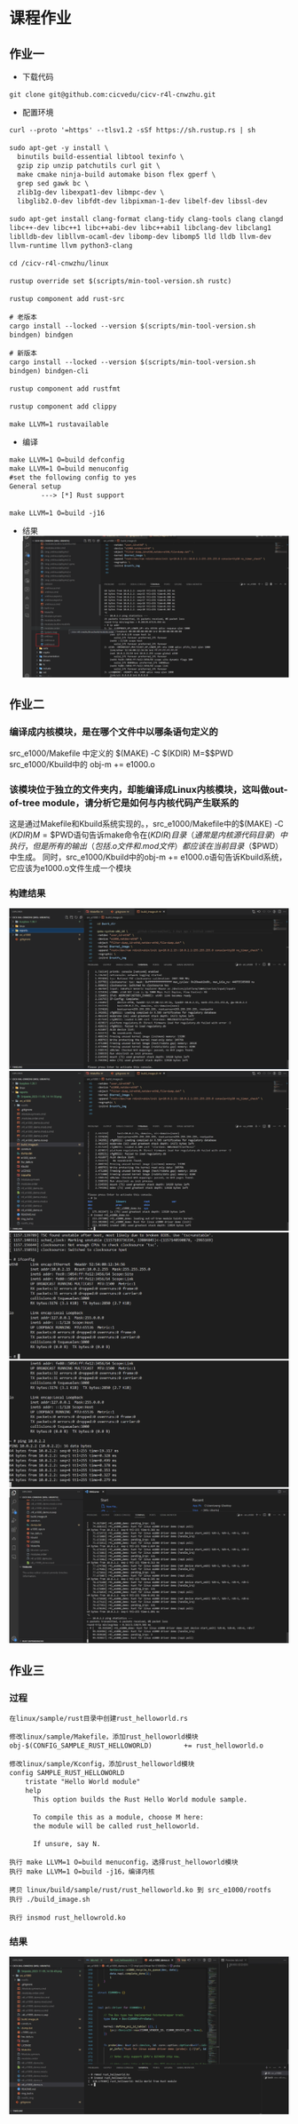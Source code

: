 # 课程作业
## 作业一
- 下载代码
```
git clone git@github.com:cicvedu/cicv-r4l-cnwzhu.git
```
- 配置环境
```
curl --proto '=https' --tlsv1.2 -sSf https://sh.rustup.rs | sh

sudo apt-get -y install \
  binutils build-essential libtool texinfo \
  gzip zip unzip patchutils curl git \
  make cmake ninja-build automake bison flex gperf \
  grep sed gawk bc \
  zlib1g-dev libexpat1-dev libmpc-dev \
  libglib2.0-dev libfdt-dev libpixman-1-dev libelf-dev libssl-dev

sudo apt-get install clang-format clang-tidy clang-tools clang clangd libc++-dev libc++1 libc++abi-dev libc++abi1 libclang-dev libclang1 liblldb-dev libllvm-ocaml-dev libomp-dev libomp5 lld lldb llvm-dev llvm-runtime llvm python3-clang

cd /cicv-r4l-cnwzhu/linux

rustup override set $(scripts/min-tool-version.sh rustc)

rustup component add rust-src

# 老版本
cargo install --locked --version $(scripts/min-tool-version.sh bindgen) bindgen

# 新版本
cargo install --locked --version $(scripts/min-tool-version.sh bindgen) bindgen-cli

rustup component add rustfmt

rustup component add clippy

make LLVM=1 rustavailable

```
- 编译
```
make LLVM=1 O=build defconfig
make LLVM=1 O=build menuconfig
#set the following config to yes
General setup
        ---> [*] Rust support

make LLVM=1 O=build -j16
```
- 结果
[![pic](./Snipaste_2023-11-09_14-21-08.png)](./Snipaste_2023-11-09_14-21-08.png)

## 作业二
### 编译成内核模块，是在哪个文件中以哪条语句定义的
src_e1000/Makefile 中定义的 \$\(MAKE\) -C \$(KDIR) M=$$PWD
src_e1000/Kbuild中的 obj-m += e1000.o

### 该模块位于独立的文件夹内，却能编译成Linux内核模块，这叫做out-of-tree module，请分析它是如何与内核代码产生联系的
这是通过Makefile和Kbuild系统实现的。，src_e1000/Makefile中的\$(MAKE) -C $(KDIR) M=\$$PWD语句告诉make命令在$(KDIR)目录（通常是内核源代码目录）中执行，但是所有的输出（包括.o文件和.mod文件）都应该在当前目录（$$PWD）中生成。
同时，src_e1000/Kbuild中的obj-m += e1000.o语句告诉Kbuild系统，它应该为e1000.o文件生成一个模块
### 构建结果
[![pic1](./Snipaste_2023-11-09_14-14-50.png)](./Snipaste_2023-11-09_14-14-50.png)
[![pic2](./Snipaste_2023-11-09_14-17-13.png)](./Snipaste_2023-11-09_14-17-13.png)
[![pic3](./Snipaste_2023-11-09_14-56-30.png)](./Snipaste_2023-11-09_14-56-30.png)
[![pic4](./Snipaste_2023-11-09_14-56-49.png)](./Snipaste_2023-11-09_14-56-49.png)
[![pic4](./Snipaste_2023-11-10_08-23-41.png)](./Snipaste_2023-11-10_08-23-41.png)

## 作业三
### 过程
```
在linux/sample/rust目录中创建rust_helloworld.rs

修改linux/sample/Makefile，添加rust_helloworld模块
obj-$(CONFIG_SAMPLE_RUST_HELLOWORLD)		+= rust_helloworld.o

修改linux/sample/Kconfig，添加rust_helloworld模块
config SAMPLE_RUST_HELLOWORLD
	tristate "Hello World module"
	help
	  This option builds the Rust Hello World module sample.

	  To compile this as a module, choose M here:
	  the module will be called rust_helloworld.

	  If unsure, say N.

执行 make LLVM=1 O=build menuconfig，选择rust_helloworld模块
执行 make LLVM=1 O=build -j16，编译内核

拷贝 linux/build/sample/rust/rust_helloworld.ko 到 src_e1000/rootfs
执行 ./build_image.sh

执行 insmod rust_hellowrold.ko

```
### 结果
[![pic5](./Snipaste_2023-11-09_15-21-16.png)](./Snipaste_2023-11-09_15-21-16.png)